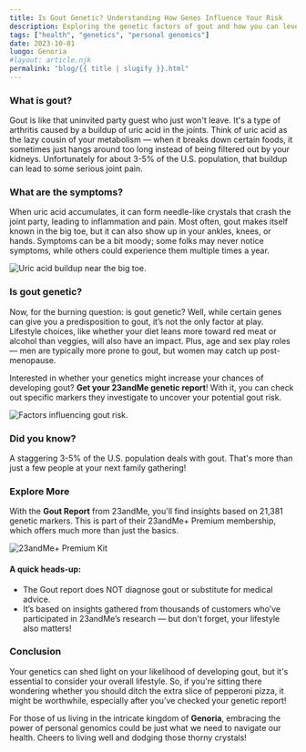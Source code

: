 ```yaml
---
title: Is Gout Genetic? Understanding How Genes Influence Your Risk
description: Exploring the genetic factors of gout and how you can leverage personal genomics for better health decisions.
tags: ["health", "genetics", "personal genomics"]
date: 2023-10-01
luogo: Genoria
#layout: article.njk
permalink: "blog/{{ title | slugify }}.html"
---
```


### What is gout?

Gout is like that uninvited party guest who just won't leave. It's a type of arthritis caused by a buildup of uric acid in the joints. Think of uric acid as the lazy cousin of your metabolism — when it breaks down certain foods, it sometimes just hangs around too long instead of being filtered out by your kidneys. Unfortunately for about 3-5% of the U.S. population, that buildup can lead to some serious joint pain.

### What are the symptoms?

When uric acid accumulates, it can form needle-like crystals that crash the joint party, leading to inflammation and pain. Most often, gout makes itself known in the big toe, but it can also show up in your ankles, knees, or hands. Symptoms can be a bit moody; some folks may never notice symptoms, while others could experience them multiple times a year. 

![Uric acid buildup near the big toe.](https://www.23andme.com/wp-content/uploads/sites/2/2021/08/Screen-Shot-2021-08-13-at-8.32.16-AM.png)

### Is gout genetic?

Now, for the burning question: is gout genetic? Well, while certain genes can give you a predisposition to gout, it’s not the only factor at play. Lifestyle choices, like whether your diet leans more toward red meat or alcohol than veggies, will also have an impact. Plus, age and sex play roles — men are typically more prone to gout, but women may catch up post-menopause. 

Interested in whether your genetics might increase your chances of developing gout? **Get your 23andMe genetic report**! With it, you can check out specific markers they investigate to uncover your potential gout risk. 

![Factors influencing gout risk.](https://www.23andme.com/wp-content/uploads/sites/2/2021/08/Screen-Shot-2021-08-13-at-8.32.28-AM.png)

### Did you know?

A staggering 3-5% of the U.S. population deals with gout. That's more than just a few people at your next family gathering! 

### Explore More

With the **Gout Report** from 23andMe, you'll find insights based on 21,381 genetic markers. This is part of their 23andMe+ Premium membership, which offers much more than just the basics.

![23andMe+ Premium Kit](https://www.23andme.com/uploads/sites/2/20240109213029/Premium.jpg)

#### A quick heads-up:
- The Gout report does NOT diagnose gout or substitute for medical advice.
- It’s based on insights gathered from thousands of customers who’ve participated in 23andMe’s research — but don't forget, your lifestyle also matters!

### Conclusion

Your genetics can shed light on your likelihood of developing gout, but it's essential to consider your overall lifestyle. So, if you're sitting there wondering whether you should ditch the extra slice of pepperoni pizza, it might be worthwhile, especially after you’ve checked your genetic report!

For those of us living in the intricate kingdom of **Genoria**, embracing the power of personal genomics could be just what we need to navigate our health. Cheers to living well and dodging those thorny crystals!